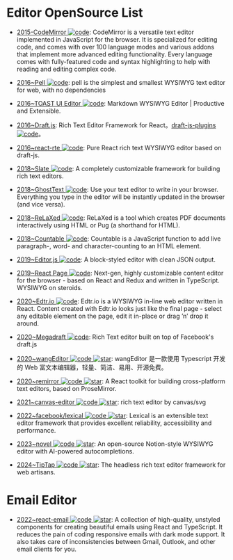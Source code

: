 # Editor OpenSource List

- [2015-CodeMirror ![code](https://ng-tech.icu/assets/code.svg)](https://github.com/codemirror/CodeMirror): CodeMirror is a versatile text editor implemented in JavaScript for the browser. It is specialized for editing code, and comes with over 100 language modes and various addons that implement more advanced editing functionality. Every language comes with fully-featured code and syntax highlighting to help with reading and editing complex code.

- [2016~Pell ![code](https://ng-tech.icu/assets/code.svg)](https://github.com/jaredreich/pell): pell is the simplest and smallest WYSIWYG text editor for web, with no dependencies

- [2016~TOAST UI Editor ![code](https://ng-tech.icu/assets/code.svg)](https://parg.co/UVY): Markdown WYSIWYG Editor | Productive and Extensible.

- [2016~Draft.js](https://facebook.github.io/draft-js/): Rich Text Editor Framework for React。[draft-js-plugins ![code](https://ng-tech.icu/assets/code.svg)](https://www.draft-js-plugins.com/)。

- [2016~react-rte ![code](https://ng-tech.icu/assets/code.svg)](https://github.com/sstur/react-rte): Pure React rich text WYSIWYG editor based on draft-js.

- [2018~Slate ![code](https://ng-tech.icu/assets/code.svg)](https://github.com/ianstormtaylor/slate): A completely customizable framework for building rich text editors.

- [2018~GhostText ![code](https://ng-tech.icu/assets/code.svg)](https://github.com/GhostText/GhostText): Use your text editor to write in your browser. Everything you type in the editor will be instantly updated in the browser (and vice versa).

- [2018~ReLaXed ![code](https://ng-tech.icu/assets/code.svg)](https://github.com/RelaxedJS/ReLaXed): ReLaXed is a tool which creates PDF documents interactively using HTML or Pug (a shorthand for HTML).

- [2018~Countable ![code](https://ng-tech.icu/assets/code.svg)](https://github.com/RadLikeWhoa/Countable/blob/master/README.md): Countable is a JavaScript function to add live paragraph-, word- and character-counting to an HTML element.

- [2019~Editor.js ![code](https://ng-tech.icu/assets/code.svg)](https://github.com/codex-team/editor.js): A block-styled editor with clean JSON output.

- [2019~React Page ![code](https://ng-tech.icu/assets/code.svg)](https://github.com/react-page/react-page): Next-gen, highly customizable content editor for the browser - based on React and Redux and written in TypeScript. WYSIWYG on steroids.

- [2020~Edtr.io ![code](https://ng-tech.icu/assets/code.svg)](https://edtr.io): Edtr.io is a WYSIWYG in-line web editor written in React. Content created with Edtr.io looks just like the final page - select any editable element on the page, edit it in-place or drag ’n’ drop it around.

- [2020~Megadraft ![code](https://ng-tech.icu/assets/code.svg)](https://github.com/globocom/megadraft): Rich Text editor built on top of Facebook's draft.js

- [2020~wangEditor ![code](https://ng-tech.icu/assets/code.svg) ![star](https://img.shields.io/github/stars/wangeditor-team/wangEditor)](https://github.com/wangeditor-team/wangEditor): wangEditor 是一款使用 Typescript 开发的 Web 富文本编辑器，轻量、简洁、易用、开源免费。

- [2020~remirror ![code](https://ng-tech.icu/assets/code.svg) ![star](https://img.shields.io/github/stars/remirror/remirror)](https://github.com/remirror/remirror): A React toolkit for building cross-platform text editors, based on ProseMirror.

- [2021~canvas-editor ![code](https://ng-tech.icu/assets/code.svg) ![star](https://img.shields.io/github/stars/Hufe921/canvas-editor)](https://github.com/Hufe921/canvas-editor): rich text editor by canvas/svg

- [2022~facebook/lexical ![code](https://ng-tech.icu/assets/code.svg) ![star](https://img.shields.io/github/stars/facebook/lexical)](https://github.com/facebook/lexical): Lexical is an extensible text editor framework that provides excellent reliability, accessibility and performance.

- [2023~novel ![code](https://ng-tech.icu/assets/code.svg) ![star](https://img.shields.io/github/stars/steven-tey/novel)](https://github.com/steven-tey/novel): An open-source Notion-style WYSIWYG editor with AI-powered autocompletions.

- [2024~TipTap ![code](https://ng-tech.icu/assets/code.svg) ![star](https://img.shields.io/github/stars/eberdosis/tiptap)](https://github.com/eberdosis/tiptap): The headless rich text editor framework for web artisans.

# Email Editor

- [2022~react-email ![code](https://ng-tech.icu/assets/code.svg) ![star](https://img.shields.io/github/stars/resendlabs/react-email)](https://github.com/resendlabs/react-email): A collection of high-quality, unstyled components for creating beautiful emails using React and TypeScript. It reduces the pain of coding responsive emails with dark mode support. It also takes care of inconsistencies between Gmail, Outlook, and other email clients for you.

